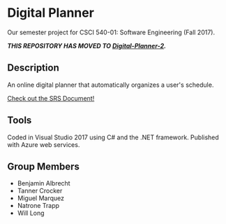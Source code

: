 # Digital Planner
Our semester project for CSCI 540-01: Software Engineering (Fall 2017).  

***THIS REPOSITORY HAS MOVED TO [Digital-Planner-2](https://github.com/techset7set/540-Digital-Planner-2).***

## Description
An online digital planner that automatically organizes a user's schedule. 

[Check out the SRS Document!](https://docs.google.com/document/d/1b_nlaNwbJY_6NRvPifLF0AptUshMvT_O17aPpYxT2R0/edit?usp=sharing)

## Tools
Coded in Visual Studio 2017 using C# and the .NET framework.  Published with Azure web services.

## Group Members
- Benjamin Albrecht
- Tanner Crocker
- Miguel Marquez
- Natrone Trapp
- Will Long


